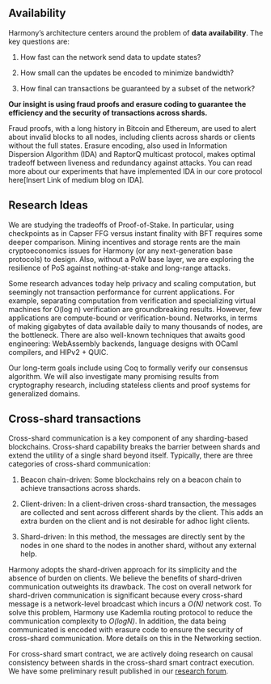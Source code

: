 ## Availability


Harmony’s architecture centers around the problem of **data availability**. The key questions are:

1. How fast can the network send data to update states?

2. How small can the updates be encoded to minimize bandwidth?

3. How final can transactions be guaranteed by a subset of the network?

**Our insight is using fraud proofs and erasure coding to guarantee the efficiency and the security of transactions across shards.**

Fraud proofs, with a long history in Bitcoin and Ethereum, are used to alert about invalid blocks to all nodes, including clients across shards or clients without the full states. Erasure encoding, also used in Information Dispersion Algorithm (IDA) and RaptorQ multicast protocol, makes optimal tradeoff between liveness and redundancy against attacks. You can read more about our experiments that have implemented IDA in our core protocol here[Insert Link of medium blog on IDA].



## Research Ideas


We are studying the tradeoffs of Proof-of-Stake. In particular, using checkpoints as in Capser FFG versus instant finality with BFT requires some deeper comparison. Mining incentives and storage rents are the main cryptoeconomics issues for Harmony (or any next-generation base protocols) to design. Also, without a PoW base layer, we are exploring the resilience of PoS against nothing-at-stake and long-range attacks. 

Some research advances today help privacy and scaling computation, but seemingly not transaction performance for current applications. For example, separating computation from verification and specializing virtual machines for O(log n) verification are groundbreaking results. However, few applications are compute-bound or verification-bound.
Networks, in terms of making gigabytes of data available daily to many thousands of nodes, are the bottleneck.
There are also well-known techniques that awaits good engineering: WebAssembly backends, language designs with OCaml compilers, and HIPv2 + QUIC.

Our long-term goals include using Coq to formally verify our consensus algorithm. We will also investigate many promising results from cryptography research, including stateless clients and proof systems for generalized domains.





## Cross-shard transactions


Cross-shard communication is a key component of any sharding-based blockchains. Cross-shard capability breaks the barrier between shards and extend the utility of a single shard beyond itself. Typically, there are three categories of cross-shard communication:

1. Beacon chain-driven: Some blockchains rely on a beacon chain to achieve transactions across shards. 

2. Client-driven: In a client-driven cross-shard transaction, the messages are collected and sent across different shards by the client. This adds an extra burden on the client and is not desirable for adhoc light clients.

3. Shard-driven: In this method, the messages are directly sent by the nodes in one shard to the nodes in another shard, without any external help.

Harmony adopts the shard-driven approach for its simplicity and the absence of burden on clients. We believe the benefits of shard-driven communication outweights its drawback. The cost on overall network for shard-driven communication is significant because every cross-shard message is a network-level broadcast which incurs a _O(N)_ network cost. To solve this problem, Harmony use Kademlia routing protocol to reduce the communication complexity to _O(logN)_. In addition, the data being communicated is encoded with erasure code to ensure the security of cross-shard communication. More details on this in the Networking section. 

For cross-shard smart contract, we are actively doing research on causal consistency between shards in the cross-shard smart contract execution. We have some preliminary result published in our [research forum](https://talk.harmony.one/t/ideas-towards-a-scalable-smart-contract-architecture-for-a-sharded-blockchain/83).

